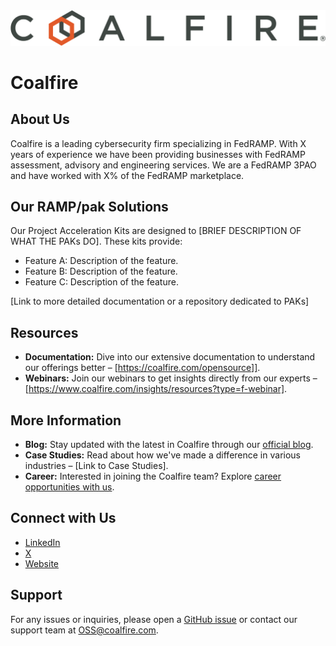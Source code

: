 <div align="center">
<img src="./profile/CoalfireLogo-Reg_Color.png">
</div>

# Coalfire

## About Us

Coalfire is a leading cybersecurity firm specializing in FedRAMP. With X years of experience we have been providing businesses with FedRAMP assessment, advisory and engineering services. We are a FedRAMP 3PAO and have worked with X% of the FedRAMP marketplace.

## Our RAMP/pak Solutions

Our Project Acceleration Kits are designed to [BRIEF DESCRIPTION OF WHAT THE PAKs DO]. These kits provide:

- Feature A: Description of the feature.
- Feature B: Description of the feature.
- Feature C: Description of the feature.

[Link to more detailed documentation or a repository dedicated to PAKs]

## Resources

- **Documentation:** Dive into our extensive documentation to understand our offerings better – [https://coalfire.com/opensource]].
- **Webinars:** Join our webinars to get insights directly from our experts – [https://www.coalfire.com/insights/resources?type=f-webinar].

## More Information

- **Blog:** Stay updated with the latest in Coalfire through our [official blog](https://www.coalfire.com/the-coalfire-blog).
- **Case Studies:** Read about how we've made a difference in various industries – [Link to Case Studies].
- **Career:** Interested in joining the Coalfire team? Explore [career opportunities with us](https://www.coalfire.com/about/careers).

## Connect with Us

- [LinkedIn](https://www.linkedin.com/company/coalfire/mycompany/)
- [X](https://x.com/coalfire?s=20)
- [Website](https://www.coalfire.com/)

## Support

For any issues or inquiries, please open a [GitHub issue](https://github.com/Coalfire-CF/.github/issues) or contact our support team at [OSS@coalfire.com](mailto:OSS@coalfire.com).
